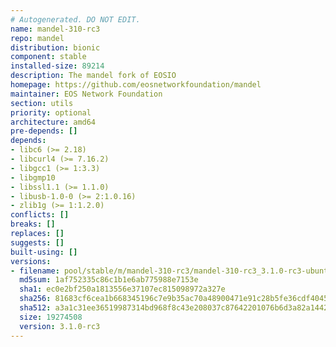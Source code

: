 ```yaml
---
# Autogenerated. DO NOT EDIT.
name: mandel-310-rc3
repo: mandel
distribution: bionic
component: stable
installed-size: 89214
description: The mandel fork of EOSIO
homepage: https://github.com/eosnetworkfoundation/mandel
maintainer: EOS Network Foundation
section: utils
priority: optional
architecture: amd64
pre-depends: []
depends:
- libc6 (>= 2.18)
- libcurl4 (>= 7.16.2)
- libgcc1 (>= 1:3.3)
- libgmp10
- libssl1.1 (>= 1.1.0)
- libusb-1.0-0 (>= 2:1.0.16)
- zlib1g (>= 1:1.2.0)
conflicts: []
breaks: []
replaces: []
suggests: []
built-using: []
versions:
- filename: pool/stable/m/mandel-310-rc3/mandel-310-rc3_3.1.0-rc3-ubuntu-18.04_amd64.deb
  md5sum: 1af752335c86c1b1e6ab775988e7153e
  sha1: ec0e2bf250a1813556e37107ec815098972a327e
  sha256: 81683cf6cea1b668345196c7e9b35ac70a48900471e91c28b5fe36cdf40452f8
  sha512: a3a1c31ee36519987314bd968f8c43e208037c87642201076b6d3a82a144248ea26e815bd0b162f307a9be2cb5cda4e576c3ee573ed8b5620a23bc75afdd3a30
  size: 19274508
  version: 3.1.0-rc3
---
```


